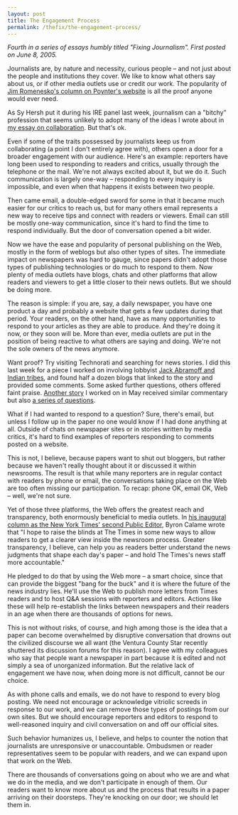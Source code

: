 ```yaml
---
layout: post
title: The Engagement Process
permalink: /thefix/the-engagement-process/
---
```


_Fourth in a series of essays humbly titled "Fixing Journalism". First posted on June 8, 2005._

Journalists are, by nature and necessity, curious people – and not just about the people and institutions they cover. We like to know what others say about us, or if other media outlets use or credit our work. The popularity of [Jim Romenesko's column on Poynter's website](http://www.poynter.org/column.asp?id=45) is all the proof anyone would ever need.

As Sy Hersh put it during his IRE panel last week, journalism can a "bitchy" profession that seems unlikely to adopt many of the ideas I wrote about in [my essay on collaboration](http://thescoop.org/thefix/the-collaboration-issue/). But that's ok.

Even if some of the traits possessed by journalists keep us from collaborating (a point I don't entirely agree with), others open a door for a broader engagement with our audience. Here's an example: reporters have long been used to responding to readers and critics, usually through the telephone or the mail. We're not always excited about it, but we do it. Such communication is largely one-way – responding to every inquiry is impossible, and even when that happens it exists between two people.

Then came email, a double-edged sword for some in that it became much easier for our critics to reach us, but for many others email represents a new way to receive tips and connect with readers or viewers. Email can still be mostly one-way communication, since it's hard to find the time to respond individually. But the door of conversation opened a bit wider.

Now we have the ease and popularity of personal publishing on the Web, mostly in the form of weblogs but also other types of sites. The immediate impact on newspapers was hard to gauge, since papers didn't adopt those types of publishing technologies or do much to respond to them. Now plenty of media outlets have blogs, chats and other platforms that allow readers and viewers to get a little closer to their news outlets. But we should be doing more.

The reason is simple: if you are, say, a daily newspaper, you have one product a day and probably a website that gets a few updates during that period. Your readers, on the other hand, have as many opportunities to respond to your articles as they are able to produce. And they're doing it now, or they soon will be. More than ever, media outlets are put in the position of being reactive to what others are saying and doing. We're not the sole owners of the news anymore.

Want proof? Try visiting Technorati and searching for news stories. I did this last week for a piece I worked on involving lobbyist [Jack Abramoff and Indian tribes](http://www.washingtonpost.com/wp-dyn/content/article/2005/06/02/AR2005060202158.html), and found half a dozen blogs that linked to the story and provided some comments. Some asked further questions, others offered faint praise. [Another story](http://www.washingtonpost.com/wp-dyn/content/article/2005/05/19/AR2005051901723.html) I worked on in May received similar commentary but also [a series of questions](http://dailydelay.blogspot.com/2005/05/tip-of-audit.html).

What if I had wanted to respond to a question? Sure, there's email, but unless I follow up in the paper no one would know if I had done anything at all. Outside of chats on newspaper sites or in stories written by media critics, it's hard to find examples of reporters responding to comments posted on a website.

This is not, I believe, because papers want to shut out bloggers, but rather because we haven't really thought about it or discussed it within newsrooms. The result is that while many reporters are in regular contact with readers by phone or email, the conversations taking place on the Web are too often missing our participation. To recap: phone OK, email OK, Web – well, we're not sure.

Yet of those three platforms, the Web offers the greatest reach and transparency, both enormously beneficial to media outlets. In [his inaugural column as the New York Times' second Public Editor](http://www.nytimes.com/2005/06/05/opinion/05public.html?hp=&pagewanted=print), Byron Calame wrote that "I hope to raise the blinds at The Times in some new ways to allow readers to get a clearer view inside the newsroom process. Greater transparency, I believe, can help you as readers better understand the news judgments that shape each day's paper – and hold The Times's news staff more accountable."

He pledged to do that by using the Web more – a smart choice, since that can provide the biggest "bang for the buck" and it is where the future of the news industry lies. He'll use the Web to publish more letters from Times readers and to host Q&A sessions with reporters and editors. Actions like these will help re-establish the links between newspapers and their readers in an age when there are thousands of options for news.

This is not without risks, of course, and high among those is the idea that a paper can become overwhelmed by disruptive conversation that drowns out the civilized discourse we all want (the Ventura County Star recently shuttered its discussion forums for this reason). I agree with my colleagues who say that people want a newspaper in part because it is edited and not simply a sea of unorganized information. But the relative lack of engagement we have now, when doing more is not difficult, cannot be our choice.

As with phone calls and emails, we do not have to respond to every blog posting. We need not encourage or acknowledge vitriolic screeds in response to our work, and we can remove those types of postings from our own sites. But we should encourage reporters and editors to respond to well-reasoned inquiry and civil conversation on and off our official sites.

Such behavior humanizes us, I believe, and helps to counter the notion that journalists are unresponsive or unaccountable. Ombudsmen or reader representatives seem to be popular with readers, and we can expand upon that work on the Web.

There are thousands of conversations going on about who we are and what we do in the media, and we don't participate in enough of them. Our readers want to know more about us and the process that results in a paper arriving on their doorsteps. They're knocking on our door; we should let them in.